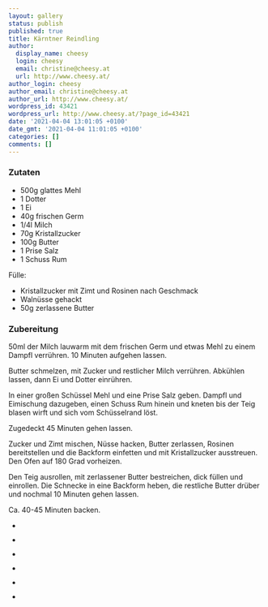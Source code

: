 ```yaml
---
layout: gallery
status: publish
published: true
title: Kärntner Reindling
author:
  display_name: cheesy
  login: cheesy
  email: christine@cheesy.at
  url: http://www.cheesy.at/
author_login: cheesy
author_email: christine@cheesy.at
author_url: http://www.cheesy.at/
wordpress_id: 43421
wordpress_url: http://www.cheesy.at/?page_id=43421
date: '2021-04-04 13:01:05 +0100'
date_gmt: '2021-04-04 11:01:05 +0100'
categories: []
comments: []
---
```

<!-- wp:heading {"level":3} -->
### Zutaten
<!-- /wp:heading -->
<!-- wp:list -->
- 500g glattes Mehl
- 1 Dotter
- 1 Ei
- 40g frischen Germ
- 1/4l Milch
- 70g Kristallzucker
- 100g Butter
- 1 Prise Salz
- 1 Schuss Rum
<!-- /wp:list -->
<!-- wp:paragraph -->
Fülle:
<!-- /wp:paragraph -->
<!-- wp:list -->
- Kristallzucker mit Zimt und Rosinen nach Geschmack
- Walnüsse gehackt
- 50g zerlassene Butter
<!-- /wp:list -->
<!-- wp:heading {"level":3} -->
### Zubereitung
<!-- /wp:heading -->
<!-- wp:paragraph -->
50ml der Milch lauwarm mit dem frischen Germ und etwas Mehl zu einem Dampfl verrühren. 10 Minuten aufgehen lassen.
<!-- /wp:paragraph -->
<!-- wp:paragraph -->
Butter schmelzen, mit Zucker und restlicher Milch verrühren. Abkühlen lassen, dann Ei und Dotter einrühren.
<!-- /wp:paragraph -->
<!-- wp:paragraph -->
In einer großen Schüssel Mehl und eine Prise Salz geben. Dampfl und Eimischung dazugeben, einen Schuss Rum hinein und kneten bis der Teig blasen wirft und sich vom Schüsselrand löst.
<!-- /wp:paragraph -->
<!-- wp:paragraph -->
Zugedeckt 45 Minuten gehen lassen.
<!-- /wp:paragraph -->
<!-- wp:paragraph -->
Zucker und Zimt mischen, Nüsse hacken, Butter zerlassen, Rosinen bereitstellen und die Backform einfetten und mit Kristallzucker ausstreuen. Den Ofen auf 180 Grad vorheizen.
<!-- /wp:paragraph -->
<!-- wp:paragraph -->
Den Teig ausrollen, mit zerlassener Butter bestreichen, dick füllen und einrollen. Die Schnecke in eine Backform heben, die restliche Butter drüber und nochmal 10 Minuten gehen lassen.
<!-- /wp:paragraph -->
<!-- wp:paragraph -->
Ca. 40-45 Minuten backen.
<!-- /wp:paragraph -->
<!-- wp:gallery {"ids":[43422,43423,43424,43425,43426,43427]} -->
- <figure><img src="{% link _rezepte/baeckereien/kuchen-und-torten/karntner-reindling/Reindling-1.jpg %}" alt="" data-id="43422" data-link="http://www.cheesy.at/?attachment_id=43422" class="wp-image-43422"></figure>
- <figure><img src="{% link _rezepte/baeckereien/kuchen-und-torten/karntner-reindling/Reindling-2.jpg %}" alt="" data-id="43423" data-link="http://www.cheesy.at/?attachment_id=43423" class="wp-image-43423"></figure>
- <figure><img src="{% link _rezepte/baeckereien/kuchen-und-torten/karntner-reindling/Reindling-3.jpg %}" alt="" data-id="43424" data-link="http://www.cheesy.at/?attachment_id=43424" class="wp-image-43424"></figure>
- <figure><img src="{% link _rezepte/baeckereien/kuchen-und-torten/karntner-reindling/Reindling-4.jpg %}" alt="" data-id="43425" data-link="http://www.cheesy.at/?attachment_id=43425" class="wp-image-43425"></figure>
- <figure><img src="{% link _rezepte/baeckereien/kuchen-und-torten/karntner-reindling/Reindling-5.jpg %}" alt="" data-id="43426" data-link="http://www.cheesy.at/?attachment_id=43426" class="wp-image-43426"></figure>
- <figure><img src="{% link _rezepte/baeckereien/kuchen-und-torten/karntner-reindling/Reindling-6.jpg %}" alt="" data-id="43427" data-link="http://www.cheesy.at/?attachment_id=43427" class="wp-image-43427"></figure>
<!-- /wp:gallery -->
